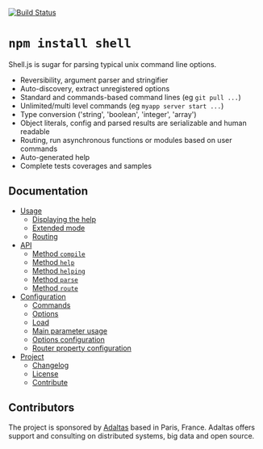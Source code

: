 [![Build Status](https://secure.travis-ci.org/adaltas/node-shell.png)](http://travis-ci.org/adaltas/node-shell)

# `npm install shell`

Shell.js is sugar for parsing typical unix command line options. 

- Reversibility, argument parser and stringifier
- Auto-discovery, extract unregistered options
- Standard and commands-based command lines (eg `git pull ...`)
- Unlimited/multi level commands (eg `myapp server start ...`)
- Type conversion ('string', 'boolean', 'integer', 'array')
- Object literals, config and parsed results are serializable and human readable
- Routing, run asynchronous functions or modules based on user commands
- Auto-generated help
- Complete tests coverages and samples

## Documentation

- [Usage](https://shell.js.org/usage/)
  - [Displaying the help](https://shell.js.org/usage/help/)
  - [Extended mode](https://shell.js.org/usage/extended/)
  - [Routing](https://shell.js.org/usage/routing/)
- [API](https://shell.js.org/api/)
  - [Method `compile`](https://shell.js.org/api/compile/)
  - [Method `help`](https://shell.js.org/api/help/)
  - [Method `helping`](https://shell.js.org/api/helping/)
  - [Method `parse`](https://shell.js.org/api/parse/)
  - [Method `route`](https://shell.js.org/api/route/)
- [Configuration](https://shell.js.org/config/)
  - [Commands](https://shell.js.org/config/commands/)
  - [Options](https://shell.js.org/config/options/)
  - [Load](https://shell.js.org/config/load/)
  - [Main parameter usage](https://shell.js.org/config/main/)
  - [Options configuration](https://shell.js.org/config/options/)
  - [Router property configuration](https://shell.js.org/config/router/)
- [Project](https://shell.js.org/project/)
  - [Changelog](https://shell.js.org/project/changelog/)
  - [License](https://shell.js.org/project/license/)
  - [Contribute](https://shell.js.org/project/contribute/)

## Contributors

The project is sponsored by [Adaltas](https://www.adaltas.com) based in Paris, France. Adaltas offers support and consulting on distributed systems, big data and open source.
